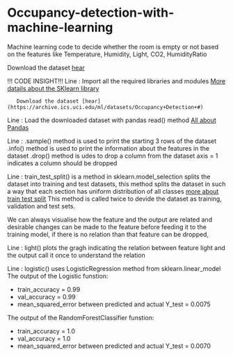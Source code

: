 # Occupancy-detection-with-machine-learning
Machine learning code to decide whether the room is empty or not based on the features like Temperature, Humidity, Light, CO2, HumidityRatio

Download the dataset [hear](https://archive.ics.uci.edu/ml/datasets/Occupancy+Detection+#)

!!! CODE INSIGHT!!!
Line : Import all the required libraries and modules 
       [More datails about the SKlearn library](https://scikit-learn.org/stable/user_guide.html)

       Download the dataset [hear](https://archive.ics.uci.edu/ml/datasets/Occupancy+Detection+#)
Line : Load the downloaded dataset with pandas read() method
       [All about Pandas](https://pandas.pydata.org/pandas-docs/stable/)

Line : .sample() method is used to print the starting 3 rows of the dataset
       .info() method is used to print the information about the features in the dataset
       .drop() method is udes to drop a column from the dataset axis = 1 indicates a column should be dropped

Line : train_test_split() is a method in sklearn.model_selection splits the dataset into training and test datasets, this method splits          the dataset in such a way that each section has uniform distribution of all classes [more about train test split](https://scikit-learn.org/stable/modules/generated/sklearn.model_selection.train_test_split.html) 
       This method is called twice to devide the dataset as training, validation and test sets.
 
We can always visualise how the feature and the output are related and desirable changes can be made to the feature before feeding it to the training model, if there is no relation than that feature can be dropped,

Line : light() plots the gragh indicating the relation between feature light and the output
       call it once to understand the relation

Line : logistic() uses LogisticRegression method from sklearn.linear_model  
The output of the Logistic funstion:
* train_accuracy = 0.99
* val_accuracy = 0.99
* mean_squared_error between predicted and actual Y_test = 0.0075


The output of the RandomForestClassifier funstion:
* train_accuracy = 1.0
* val_accuracy = 1.0
* mean_squared_error between predicted and actual Y_test = 0.0070

